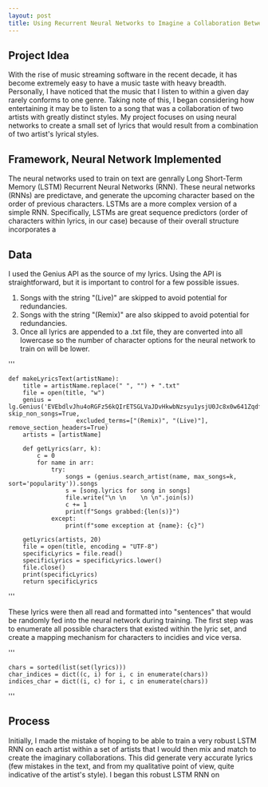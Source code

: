 ```yaml
---
layout: post
title: Using Recurrent Neural Networks to Imagine a Collaboration Between Artists
---
```


## Project Idea
With the rise of music streaming software in the recent decade, it has become extremely easy to have a music taste with heavy breadth. Personally, I have noticed that the music that I listen to within a given day rarely conforms to one genre. Taking note of this, I began considering how entertaining it may be to listen to a song that was a collaboration of two artists with greatly distinct styles. My project focuses on using neural networks to create a small set of lyrics that would result from a combination of two artist's lyrical styles. 

## Framework, Neural Network Implemented
The neural networks used to train on text are genrally Long Short-Term Memory (LSTM) Recurrent Neural Networks (RNN). These neural networks (RNNs) are predictave, and generate the upcoming character based on the order of previous characters. LSTMs are a more complex version of a simple RNN. Specifically, LSTMs are great sequence predictors (order of characters within lyrics, in our case) because of their overall structure incorporates a 

## Data
I used the Genius API as the source of my lyrics. Using the API is straightforward, but it is important to control for a few possible issues. 
1. Songs with the string "(Live)" are skipped to avoid potential for redundancies. 
2. Songs with the string "(Remix)" are also skipped to avoid potential for redundancies. 
3. Once all lyrics are appended to a .txt file, they are converted into all lowercase so the number of character options for the neural network to train on will be lower. 

'''

    def makeLyricsText(artistName):
        title = artistName.replace(" ", "") + ".txt"
        file = open(title, "w")
        genius = lg.Genius('EVEbdlvJhu4oRGFz56kQIrETSGLVaJDvHkwbNzsyu1ysjU0Jc8x0w641ZqdfXmc8', skip_non_songs=True, 
                       excluded_terms=["(Remix)", "(Live)"], remove_section_headers=True)
        artists = [artistName]
        
        def getLyrics(arr, k):
            c = 0
            for name in arr:
                try:
                    songs = (genius.search_artist(name, max_songs=k, sort='popularity')).songs
                    s = [song.lyrics for song in songs]
                    file.write("\n \n    \n \n".join(s))
                    c += 1
                    print(f"Songs grabbed:{len(s)}")
                except:
                    print(f"some exception at {name}: {c}")

        getLyrics(artists, 20)
        file = open(title, encoding = "UTF-8")
        specificLyrics = file.read()
        specificLyrics = specificLyrics.lower()
        file.close()
        print(specificLyrics)
        return specificLyrics
    
'''

These lyrics were then all read and formatted into "sentences" that would be randomly fed into the neural network during training. The first step was to enumerate all possible characters that existed within the lyric set, and create a mapping mechanism for characters to incidies and vice versa. 

'''

    chars = sorted(list(set(lyrics)))
    char_indices = dict((c, i) for i, c in enumerate(chars))
    indices_char = dict((i, c) for i, c in enumerate(chars))

'''


## Process
Initially, I made the mistake of hoping to be able to train a very robust LSTM RNN on each artist within a set of artists that I would then mix and match to create the imaginary collaborations. This did generate very accurate lyrics (few mistakes in the text, and from my qualitative point of view, quite indicative of the artist's style). I began this robust LSTM RNN on 

